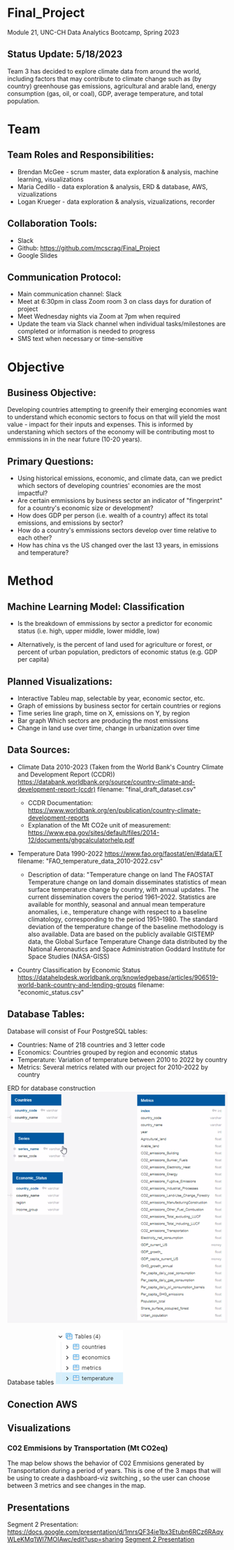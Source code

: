 # Final_Project
Module 21, UNC-CH Data Analytics Bootcamp, Spring 2023

## Status Update: 5/18/2023
Team 3 has decided to explore climate data from around the world, including factors that may contribute to climate change such as (by country) greenhouse gas emissions, agricultural and arable land, energy consumption (gas, oil, or coal), GDP, average temperature, and total population. 


# Team

## Team Roles and Responsibilities: 
- Brendan McGee - scrum master, data exploration & analysis, machine learning, visualizations
- Maria Cedillo - data exploration & analysis, ERD & database, AWS, vizualizations
- Logan Krueger - data exploration & analysis, vizualizations, recorder

## Collaboration Tools: 
- Slack
- Github: https://github.com/mcscrag/Final_Project
- Google Slides

## Communication Protocol: 
- Main communication channel: Slack
- Meet at 6:30pm in class Zoom room 3 on class days for duration of project
- Meet Wednesday nights via Zoom at 7pm when required
- Update the team via Slack channel when individual tasks/milestones are completed or information is needed to progress
- SMS text when necessary or time-sensitive


# Objective

## Business Objective:
Developing countries attempting to greenify their emerging economies want to understand which economic sectors to focus on that will yield the most value - impact for their inputs and expenses. This is informed by understaning which sectors of the economy will be contributing most to emmissions in in the near future (10-20 years). 

## Primary Questions:
- Using historical emissions, economic, and climate data, can we predict which sectors of developing countries' economies are the most impactful? 
- Are certain emmissions by business sector an indicator of "fingerprint" for a country's economic size or development?  
- How does GDP per person (i.e. wealth of a country) affect its total emissions, and emissions by sector?
- How do a country's emmissions sectors develop over time relative to each other?
- How has china vs the US changed over the last 13 years, in emissions and temperature? 


# Method

## Machine Learning Model: Classification
- Is the breakdown of emmissions by sector a predictor for economic status (i.e. high, upper middle, lower middle, low)

- Alternatively, is the percent of land used for agriculture or forest, or percent of urban population, predictors of economic status (e.g. GDP per capita)

## Planned Visualizations:
- Interactive Tableu map, selectable by year, economic sector, etc. 
- Graph of emissions by business sector for certain countries or regions
- Time series line graph, time on X, emissions on Y, by region
- Bar graph Which sectors are producing the most emissions
- Change in land use over time, change in urbanization over time

## Data Sources: 
- Climate Data 2010-2023 (Taken from the World Bank's Country Climate and Development Report (CCDR))
    https://databank.worldbank.org/source/country-climate-and-development-report-(ccdr)
    filename: "final_draft_dataset.csv"
    - CCDR Documentation: https://www.worldbank.org/en/publication/country-climate-development-reports
    - Explanation of the Mt CO2e unit of measurement: https://www.epa.gov/sites/default/files/2014-12/documents/ghgcalculatorhelp.pdf

- Temperature Data 1990-2022
    https://www.fao.org/faostat/en/#data/ET
    filename: "FAO_temperature_data_2010-2022.csv"
    - Description of data:
      "Temperature change on land
    The FAOSTAT Temperature change on land domain disseminates statistics of mean surface temperature change by country, with annual updates. The current dissemination covers the period 1961–2022. Statistics are available for monthly, seasonal and annual mean temperature anomalies, i.e., temperature change with respect to a baseline climatology, corresponding to the period 1951–1980. The standard deviation of the temperature change of the baseline methodology is also available. Data are based on the publicly available GISTEMP data, the Global Surface Temperature Change data distributed by the National Aeronautics and Space Administration Goddard Institute for Space Studies (NASA-GISS)

- Country Classification by Economic Status 
    https://datahelpdesk.worldbank.org/knowledgebase/articles/906519-world-bank-country-and-lending-groups
    filename: "economic_status.csv"

## Database Tables:
Database will consist of Four PostgreSQL tables:
- Countries: Name of 218 countries and 3 letter code
- Economics: Countries grouped by region and economic status
- Temperature:  Variation of temperature between 2010 to 2022 by country
- Metrics: Several metrics related with our project  for 2010-2022 by country
 
ERD for database construction
    ![ERD](/sql/ERD.png)
    
Database tables
   ![tables](/sql/tables.png)
    
## Conection AWS

## Visualizations 

### C02 Emmisions by Transportation (Mt CO2eq) 
The map below shows the behavior of C02 Emmisions generated by Transportation during a period of years. This is one of the 3 maps that will be using to create a dashboard-viz switching  , so the user can choose between 3 metrics and see changes in the map.


## Presentations
Segment 2 Presentation: https://docs.google.com/presentation/d/1mrsQF34ie1bx3Etubn6RCz6RAqyWLeKMq1Wl7MOIAwc/edit?usp=sharing [Segment 2 Presentation](https://docs.google.com/presentation/d/1mrsQF34ie1bx3Etubn6RCz6RAqyWLeKMq1Wl7MOIAwc/edit?usp=sharing "Segment 2 Presentation")
